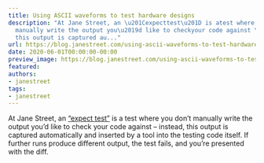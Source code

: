```yaml
---
title: Using ASCII waveforms to test hardware designs
description: "At Jane Street, an \u201Cexpecttest\u201D is atest where you don\u2019t
  manually write the output you\u2019d like to checkyour code against \u2013 instead,
  this output is captured au..."
url: https://blog.janestreet.com/using-ascii-waveforms-to-test-hardware-designs/
date: 2020-06-01T00:00:00-00:00
preview_image: https://blog.janestreet.com/using-ascii-waveforms-to-test-hardware-designs/scientist_testing.jpg
featured:
authors:
- janestreet
tags:
- janestreet
---
```


<p>At Jane Street, an <a href="https://blog.janestreet.com/testing-with-expectations">&ldquo;expect
test&rdquo;</a> is a
test where you don&rsquo;t manually write the output you&rsquo;d like to check
your code against &ndash; instead, this output is captured automatically
and inserted by a tool into the testing code itself. If further runs
produce different output, the test fails, and you&rsquo;re presented with
the diff.</p>


